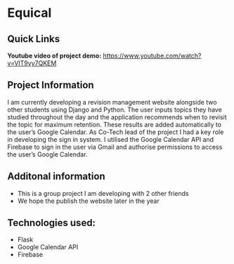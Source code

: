 # Equical

## Quick Links

**Youtube video of project demo:** https://www.youtube.com/watch?v=VIT9vy7QKEM

## Project Information

I am currently developing a revision management website alongside two other students using Django and Python. The user inputs topics they have studied throughout the day and the application recommends when to revisit the topic for maximum retention. These results are added automatically to the user’s Google Calendar. As Co-Tech lead of the project I had a key role in developing the sign in system. I utilised the Google Calendar API and Firebase to sign in the user via Gmail and authorise permissions to access the user’s Google Calendar. 

## Additonal information
<ul>
<li> This is a group project I am developing with 2 other friends 
<br>
<li> We hope the publish the website later in the year
  </ul>

## Technologies used:
<ul>
  <li> Flask
   <li> Google Calendar API
    <li> Firebase
  </ul>

